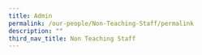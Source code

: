 ```yaml
---
title: Admin
permalink: /our-people/Non-Teaching-Staff/permalink
description: ""
third_nav_title: Non Teaching Staff
---
```

